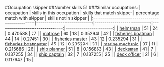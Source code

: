 #Occupation skipper
##Number skills 51
###Similar occupations:
| occupation                                      |   skills in this occupation |   skills that match skipper |   percentage match with skipper |   skills not in skipper |
|:------------------------------------------------|----------------------------:|----------------------------:|--------------------------------:|------------------------:|
| [helmsman](helmsman.md)                         |                          51 |                          24 |                        0.470588 |                      27 |
| [matrose](matrose.md)                           |                          60 |                          18 |                        0.352941 |                      42 |
| [fisheries boatman](fisheries_boatman.md)       |                          44 |                          14 |                        0.27451  |                      30 |
| [fisheries master](fisheries_master.md)         |                          43 |                          12 |                        0.235294 |                      31 |
| [fisheries boatmaster](fisheries_boatmaster.md) |                          45 |                          12 |                        0.235294 |                      33 |
| [marine mechanic](marine_mechanic.md)           |                          37 |                          11 |                        0.215686 |                      26 |
| [ship planner](ship_planner.md)                 |                          51 |                           8 |                        0.156863 |                      43 |
| [decksman](decksman.md)                         |                          41 |                           7 |                        0.137255 |                      34 |
| [ship captain](ship_captain.md)                 |                          32 |                           7 |                        0.137255 |                      25 |
| [deck officer](deck_officer.md)                 |                          21 |                           6 |                        0.117647 |                      15 |
